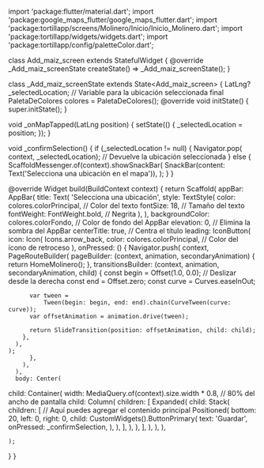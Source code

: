 import 'package:flutter/material.dart';
import 'package:google_maps_flutter/google_maps_flutter.dart';
import 'package:tortillapp/screens/Molinero/Inicio/Inicio_Molinero.dart';
import 'package:tortillapp/widgets/widgets.dart';
import 'package:tortillapp/config/paletteColor.dart';

class Add_maiz_screen extends StatefulWidget {
  @override
  _Add_maiz_screenState createState() => _Add_maiz_screenState();
}

class _Add_maiz_screenState extends State<Add_maiz_screen> {
  LatLng? _selectedLocation; // Variable para la ubicación seleccionada
  final PaletaDeColores colores = PaletaDeColores();
  @override
  void initState() {
    super.initState();
  }

  void _onMapTapped(LatLng position) {
    setState(() {
      _selectedLocation = position;
    });
  }

  void _confirmSelection() {
    if (_selectedLocation != null) {
      Navigator.pop(
          context, _selectedLocation); // Devuelve la ubicación seleccionada
    } else {
      ScaffoldMessenger.of(context).showSnackBar(
        SnackBar(content: Text('Selecciona una ubicación en el mapa')),
      );
    }
  }

  @override
  Widget build(BuildContext context) {
    return Scaffold(
      appBar: AppBar(
        title: Text(
          'Selecciona una ubicación',
          style: TextStyle(
            color: colores.colorPrincipal, // Color del texto
            fontSize: 18, // Tamaño del texto
            fontWeight: FontWeight.bold, // Negrita
          ),
        ),
        backgroundColor: colores.colorFondo, // Color de fondo del AppBar
        elevation: 0, // Elimina la sombra del AppBar
        centerTitle: true, // Centra el título
        leading: IconButton(
          icon: Icon(
            Icons.arrow_back,
            color: colores.colorPrincipal, // Color del ícono de retroceso
          ),
          onPressed: () {
             Navigator.push(
      context,
      PageRouteBuilder(
        pageBuilder: (context, animation, secondaryAnimation) {
          return HomeMolinero();
        },
        transitionsBuilder: (context, animation, secondaryAnimation, child) {
          const begin = Offset(1.0, 0.0); // Deslizar desde la derecha
          const end = Offset.zero;
          const curve = Curves.easeInOut;

          var tween =
              Tween(begin: begin, end: end).chain(CurveTween(curve: curve));
          var offsetAnimation = animation.drive(tween);

          return SlideTransition(position: offsetAnimation, child: child);
        },
      ),
    );
          },
        ),
      ),
      body: Center(
  child: Container(
    width: MediaQuery.of(context).size.width * 0.8, // 80% del ancho de pantalla
    child: Column(
      children: [
        Expanded(
          child: Stack(
            children: [
              // Aquí puedes agregar el contenido principal
              Positioned(
                bottom: 20,
                left: 0,
                right: 0,
                child: CustomWidgets().ButtonPrimary(
                  text: 'Guardar',
                  onPressed: _confirmSelection,
                ),
              ),
            ],
          ),
        ),
      ],
    ),
  ),
),

    );
  }
}
